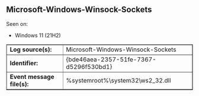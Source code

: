 ## Microsoft-Windows-Winsock-Sockets

Seen on:
* Windows 11 (21H2)

<table border="1" class="docutils">
  <tbody>
    <tr>
      <td><b>Log source(s):</b></td>
      <td>Microsoft-Windows-Winsock-Sockets</td>
    </tr>
    <tr>
      <td><b>Identifier:</b></td>
      <td>{bde46aea-2357-51fe-7367-d5296f530bd1}</td>
    </tr>
    <tr>
      <td><b>Event message file(s):</b></td>
      <td>%systemroot%\system32\ws2_32.dll</td>
    </tr>
  </tbody>
</table>

&nbsp;

